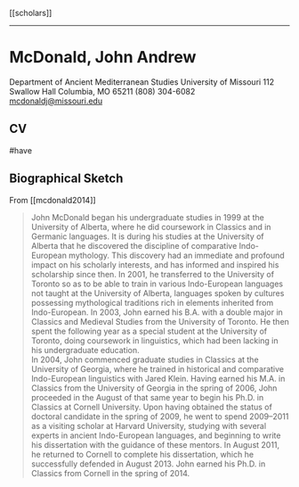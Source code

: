 [[scholars]]
***
# McDonald, John Andrew

Department of Ancient Mediterranean Studies 
University of Missouri 
112 Swallow Hall 
Columbia, MO 65211
(808) 304-6082 
mcdonaldj@missouri.edu

## CV
#have 

## Biographical Sketch 
From [[mcdonald2014]]
> John McDonald began his undergraduate studies in 1999 at the University of Alberta, where he did coursework in Classics and in Germanic languages. It is during his studies at the University of Alberta that he discovered the discipline of comparative Indo-European mythology. This discovery had an immediate and profound impact on his scholarly interests, and has informed and inspired his scholarship since then. In 2001, he transferred to the University of Toronto so as to be able to train in various Indo-European languages not taught at the University of Alberta, languages spoken by cultures possessing mythological traditions rich in elements inherited from Indo-European. In 2003, John earned his B.A. with a double major in Classics and Medieval Studies from the University of Toronto. He then spent the following year as a special student at the University of Toronto, doing coursework in linguistics, which had been lacking in his undergraduate education.
> <br>
> In 2004, John commenced graduate studies in Classics at the University of Georgia, where he trained in historical and comparative Indo-European linguistics with Jared Klein. Having earned his M.A. in Classics from the University of Georgia in the spring of 2006, John proceeded in the August of that same year to begin his Ph.D. in Classics at Cornell University. Upon having obtained the status of doctoral candidate in the spring of 2009, he went to spend 2009–2011 as a visiting scholar at Harvard University, studying with several experts in ancient Indo-European languages, and beginning to write his dissertation with the guidance of these mentors. In August 2011, he returned to Cornell to complete his dissertation, which he successfully defended in August 2013. John earned his Ph.D. in Classics from Cornell in the spring of 2014.